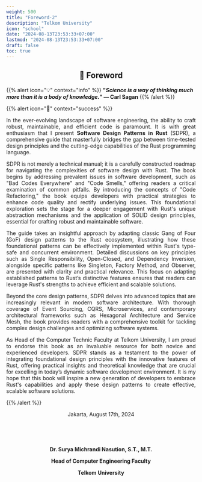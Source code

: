 ```yaml
---
weight: 500
title: "Foreword-2"
description: "Telkom University"
icon: "school"
date: "2024-08-13T23:53:33+07:00"
lastmod: "2024-08-13T23:53:33+07:00"
draft: false
toc: true
---
```

<center>

## 📖 Foreword

</center>

{{% alert icon="💡" context="info" %}}
<strong>"<em>Science is a way of thinking much more than it is a body of knowledge.</em>" — Carl Sagan</strong>
{{% /alert %}}

{{% alert icon="📖" context="success" %}}

<p style="text-align: justify;">
In the ever-evolving landscape of software engineering, the ability to craft robust, maintainable, and efficient code is paramount. It is with great enthusiasm that I present <strong>Software Design Patterns in Rust</strong> (SDPR), a comprehensive guide that masterfully bridges the gap between time-tested design principles and the cutting-edge capabilities of the Rust programming language.
</p>

<p style="text-align: justify;">
SDPR is not merely a technical manual; it is a carefully constructed roadmap for navigating the complexities of software design with Rust. The book begins by addressing prevalent issues in software development, such as "Bad Codes Everywhere" and "Code Smells," offering readers a critical examination of common pitfalls. By introducing the concepts of "Code Refactoring," the book equips developers with practical strategies to enhance code quality and rectify underlying issues. This foundational exploration sets the stage for a deeper engagement with Rust's unique abstraction mechanisms and the application of SOLID design principles, essential for crafting robust and maintainable software.
</p>

<p style="text-align: justify;">
The guide takes an insightful approach by adapting classic Gang of Four (GoF) design patterns to the Rust ecosystem, illustrating how these foundational patterns can be effectively implemented within Rust's type-safe and concurrent environment. Detailed discussions on key principles such as Single Responsibility, Open-Closed, and Dependency Inversion, alongside specific patterns like Singleton, Factory Method, and Observer, are presented with clarity and practical relevance. This focus on adapting established patterns to Rust’s distinctive features ensures that readers can leverage Rust's strengths to achieve efficient and scalable solutions.
</p>

<p style="text-align: justify;">
Beyond the core design patterns, SDPR delves into advanced topics that are increasingly relevant in modern software architecture. With thorough coverage of Event Sourcing, CQRS, Microservices, and contemporary architectural frameworks such as Hexagonal Architecture and Service Mesh, the book provides readers with a comprehensive toolkit for tackling complex design challenges and optimizing software systems.
</p>

<p style="text-align: justify;">
As Head of the Computer Technic Faculty at Telkom University, I am proud to endorse this book as an invaluable resource for both novice and experienced developers. SDPR stands as a testament to the power of integrating foundational design principles with the innovative features of Rust, offering practical insights and theoretical knowledge that are crucial for excelling in today’s dynamic software development environment. It is my hope that this book will inspire a new generation of developers to embrace Rust's capabilities and apply these design patterns to create effective, scalable software solutions.
</p>
{{% /alert %}}

<center>

Jakarta, August 17th, 2024

&nbsp;

&nbsp;

<strong>Dr. Surya Michrandi Nasution, S.T., M.T.</strong>

<strong>Head of Computer Engineering Faculty</strong>

<strong>Telkom University</strong>
</center>

